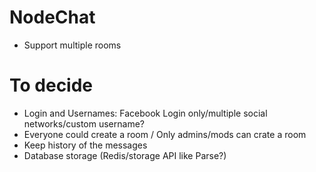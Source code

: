 NodeChat
========

* Support multiple rooms

To decide
=========
* Login and Usernames: Facebook Login only/multiple social networks/custom username?
* Everyone could create a room / Only admins/mods can crate a room
* Keep history of the messages
* Database storage (Redis/storage API like Parse?)
